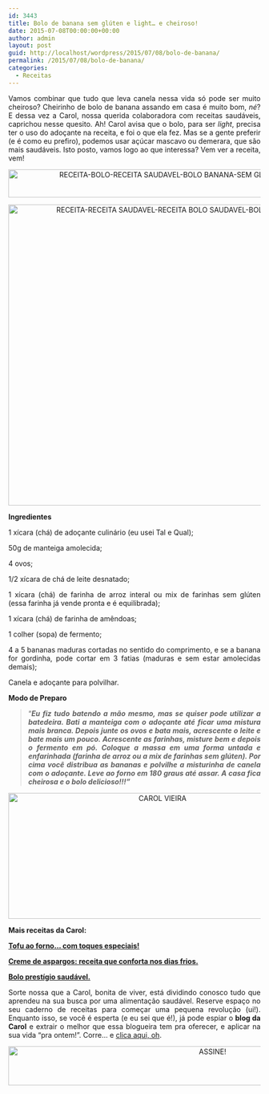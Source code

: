 ```yaml
---
id: 3443
title: Bolo de banana sem glúten e light… e cheiroso!
date: 2015-07-08T00:00:00+00:00
author: admin
layout: post
guid: http://localhost/wordpress/2015/07/08/bolo-de-banana/
permalink: /2015/07/08/bolo-de-banana/
categories:
  - Receitas
---
```

<p align="justify">
  Vamos combinar que tudo que leva canela nessa vida só pode ser muito cheiroso? Cheirinho de bolo de banana assando em casa é muito bom, <em>né</em>? E dessa vez a Carol, nossa querida colaboradora com receitas saudáveis, caprichou nesse quesito. Ah! Carol avisa que o bolo, para ser <em>light</em>, precisa ter o uso do adoçante na receita, e foi o que ela fez. Mas se a gente preferir (e é como eu prefiro), podemos usar açúcar mascavo ou demerara, que são mais saudáveis. Isto posto, vamos logo ao que interessa? Vem ver a receita, vem!
</p>

<p align="center">
  <a href="http://www.trololodemulher.com.br/blog/wp-content/uploads/2015/07/RECEITA-BOLO-RECEITA-SAUDAVEL-BOLO-BANANA-SEM-GLUTEN-LIGHT-GLUTEN-FREE3.jpg"><img class="alignnone size-full wp-image-11091" src="http://www.trololodemulher.com.br/blog/wp-content/uploads/2015/07/RECEITA-BOLO-RECEITA-SAUDAVEL-BOLO-BANANA-SEM-GLUTEN-LIGHT-GLUTEN-FREE3.jpg" alt="RECEITA-BOLO-RECEITA SAUDAVEL-BOLO BANANA-SEM GLUTEN-LIGHT-GLUTEN FREE[3]" width="800" height="56" /></a>
</p>

<p align="center">
  <a href="http://www.trololodemulher.com.br/blog/wp-content/uploads/2015/07/RECEITA-RECEITA-SAUDAVEL-RECEITA-BOLO-SAUDAVEL-BOLO-BANANA-BOLO-SEM-GLUTEN.jpg"><img class="alignnone size-full wp-image-11092" src="http://www.trololodemulher.com.br/blog/wp-content/uploads/2015/07/RECEITA-RECEITA-SAUDAVEL-RECEITA-BOLO-SAUDAVEL-BOLO-BANANA-BOLO-SEM-GLUTEN.jpg" alt="RECEITA-RECEITA SAUDAVEL-RECEITA BOLO SAUDAVEL-BOLO BANANA-BOLO SEM GLUTEN" width="800" height="600" /></a>
</p>

<p align="justify">
  <strong>Ingredientes</strong>
</p>

<p align="justify">
  1 xícara (chá) de adoçante culinário (eu usei Tal e Qual);
</p>

<p align="justify">
  50g de manteiga amolecida;
</p>

<p align="justify">
  4 ovos;
</p>

<p align="justify">
  1/2 xícara de chá de leite desnatado;
</p>

<p align="justify">
  1 xícara (chá) de farinha de arroz interal ou mix de farinhas sem glúten (essa farinha já vende pronta e é equilibrada);
</p>

<p align="justify">
  1 xícara (chá) de farinha de amêndoas;
</p>

<p align="justify">
  1 colher (sopa) de fermento;
</p>

<p align="justify">
  4 a 5 bananas maduras cortadas no sentido do comprimento, e se a banana for gordinha, pode cortar em 3 fatias (maduras e sem estar amolecidas demais);
</p>

<p align="justify">
  Canela e adoçante para polvilhar.
</p>

<p align="justify">
  <strong>Modo de Preparo</strong>
</p>

> <p align="justify">
>   “<strong><em>Eu fiz tudo batendo a mão mesmo, mas se quiser pode utilizar a batedeira. Bati a manteiga com o adoçante até ficar uma mistura mais branca. Depois junte os ovos e bata mais, acrescente o leite e bate mais um pouco. Acrescente as farinhas, misture bem e depois o fermento em pó. Coloque a massa em uma forma untada e enfarinhada (farinha de arroz ou a mix de farinhas sem glúten). Por cima você distribua as bananas e polvilhe a misturinha de canela com o adoçante. Leve ao forno em 180 graus até assar. A casa fica cheirosa e o bolo delicioso!!!”</em></strong>
> </p>

<p align="center">
  <a href="http://www.trololodemulher.com.br/blog/wp-content/uploads/2014/07/CAROL-VIEIRA.png"><img class="alignnone size-full wp-image-10204" src="http://www.trololodemulher.com.br/blog/wp-content/uploads/2014/07/CAROL-VIEIRA.png" alt="CAROL VIEIRA" width="600" height="251" /></a>
</p>

<p align="justify">
  <strong>Mais receitas da Carol:</strong>
</p>

<p align="justify">
  <a href="http://www.trololodemulher.com.br/2015/06/17/tofu-ao-forno/" target="_blank"><strong>Tofu ao forno… com toques especiais!</strong></a>
</p>

<p align="justify">
  <a href="http://www.trololodemulher.com.br/2015/06/03/creme-aspargos-receita/" target="_blank"><strong>Creme de aspargos: receita que conforta nos dias frios.</strong></a>
</p>

<p align="justify">
  <a href="http://www.trololodemulher.com.br/2015/05/20/bolo-prestigio-saudavel/" target="_blank"><strong>Bolo prestígio saudável.</strong></a>
</p>

<p align="justify">
  Sorte nossa que a Carol, bonita de viver, está dividindo conosco tudo que aprendeu na sua busca por uma alimentação saudável. Reserve espaço no seu caderno de receitas para começar uma pequena revolução (ui!). Enquanto isso, se você é esperta (e eu sei que é!), já pode espiar o <strong>blog da Carol</strong> e extrair o melhor que essa blogueira tem pra oferecer, e aplicar na sua vida “pra ontem!”. Corre… e <a href="http://mundocarolvieira.blogspot.com.br/" target="_blank">clica aqui, oh</a>.
</p>

<p align="center">
  <a href="http://feedburner.google.com/fb/a/mailverify?uri=blogBichaFemea&loc=en_US" target="_blank"><img class="alignnone size-full wp-image-10439" src="http://www.trololodemulher.com.br/blog/wp-content/uploads/2014/09/ASSINE.png" alt="ASSINE!" width="800" height="78" /></a>
</p>

<p align="justify">